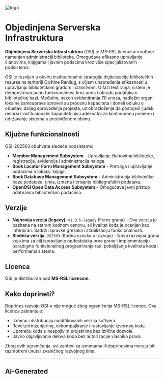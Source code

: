 ![logo](https://github.com/vukintoshalpha/OSI/blob/master/OSI/wwwroot/resources/logo-full-demo.svg?raw=true)
# Objedinjena Serverska Infrastruktura

**Objedinjena Serverska Infrastruktura** (OSI) je MS-RSL licencirani softver namenjen administraciji biblioteka. Omogućava efikasno upravljanje članovima, knjigama i javnim podacima kroz više specijalizovanih podsistema.

OSI je razvijen u okviru institucionalne strategije digitalizacije bibliotečkih resursa na teritoriji Opštine Ranilug, s ciljem unapređenja efikasnosti u upravljanju bibliotečkom građom i članstvom. U fazi testiranja, sistem je demonstrirao punu funkcionalnost kroz unos i obradu podataka u bibliotečkoj bazi. Međutim, nakon evidentiranja 70 unosa, nadležni organi lokalne samouprave sproveli su procenu kapaciteta i doneli odluku o obustavi daljeg sprovođenja projekta, uz obrazloženje da postojeći ljudski resursi i institucionalni kapaciteti nisu adekvatni za kontinuiranu primenu i održavanje sistema u predviđenom obimu.

## Ključne funkcionalnosti

OSI-202503 obuhvata sledeće podsisteme:

- **Member Management Subsystem** - Upravljanje članovima biblioteke, registracija, evidencija i administracija naloga.
- **Book Locator Form Management Subsystem** - Pretraga i upravljanje podacima o lokaciji knjiga.
- **Book Database Management Subsystem** - Administracija bibliotečke baze podataka, unos, izmena i brisanje bibliografskih podataka.
- **OpenOSI Open Data Access Subsystem** - Omogućava javni pristup odabranim bibliotečkim podacima.

## Verzije

- **Najnovija verzija (legacy)**: `v1.0.5-legacy` (Ferox grana) - Ova verzija je bazirana na starom kodnom osnovu, ali kvalitet koda je ocenjen kao inferioran. Sadrži ispravke grešaka i stabilizaciju funkcionalnosti.
- **Sledeća verzija**: `202503` (Kodna oznaka u razvoju) - Nova razvojna grana koja ima za cilj ispravljanje nedostataka prve grane i implementaciju paradigme funkcionalnog programiranja radi poboljšanja kvaliteta koda i performansi sistema.

## Licenca

OSI je distribuiran pod **MS-RSL licencom**.

## Kako doprineti?

Doprinos razvoju OSI-a nije moguć zbog ograničenja MS-RSL licence. Ova licenca zabranjuje:

- Izmenu i distribuciju modifikovanih verzija softvera.
- Reverzni inženjering, dekompajliranje i rastavljanje izvornog koda.
- Upotrebu koda u nespojivim projektima bez izričite dozvole.
- Javno objavljivanje delova koda bez autorizacije vlasnika prava.

Zbog ovih ograničenja, svi zahtevi za izmenama ili doprinosima moraju biti razmotreni unutar zvaničnog razvojnog tima.

---
AI-Generated
---
